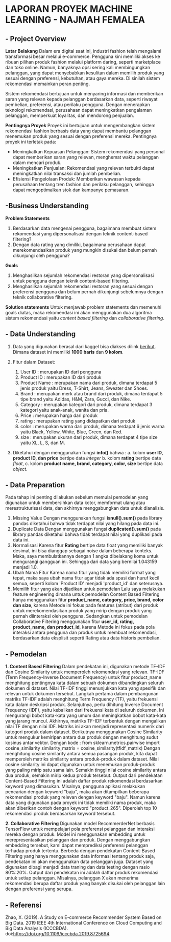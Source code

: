 # LAPORAN PROYEK MACHINE LEARNING - NAJMAH FEMALEA
## - Project Overview
**Latar Belakang**
Dalam era digital saat ini, industri fashion telah mengalami transformasi besar melalui e-commerce. Pengguna kini memiliki akses ke ribuan pilihan produk fashion melalui platform daring, seperti marketplace dan toko online. Namun, banyaknya opsi sering kali membingungkan pelanggan, yang dapat menyebabkan kesulitan dalam memilih produk yang sesuai dengan preferensi, kebutuhan, atau gaya mereka. Di sinilah sistem rekomendasi memainkan peran penting.

Sistem rekomendasi bertujuan untuk menyaring informasi dan memberikan saran yang relevan kepada pelanggan berdasarkan data, seperti riwayat pembelian, preferensi, atau perilaku pengguna. Dengan menerapkan teknologi rekomendasi, perusahaan dapat meningkatkan pengalaman pelanggan, memperkuat loyalitas, dan mendorong penjualan. 

**Pentingnya Proyek**
Proyek ini bertujuan untuk mengembangkan sistem rekomendasi fashion berbasis data yang dapat membantu pelanggan menemukan produk yang sesuai dengan preferensi mereka. Pentingnya proyek ini terletak pada:

- Meningkatkan Kepuasan Pelanggan: Sistem rekomendasi yang personal dapat memberikan saran yang relevan, menghemat waktu pelanggan dalam mencari produk.
- Meningkatkan Penjualan: Rekomendasi yang relevan terbukti dapat meningkatkan nilai transaksi dan jumlah pembelian.
- Efisiensi Pengelolaan Produk: Memberikan wawasan kepada perusahaan tentang tren fashion dan perilaku pelanggan, sehingga dapat mengoptimalkan stok dan kampanye pemasaran.

## -Business Understanding 
**Problem Statements**
1. Berdasarkan data mengenai pengguna, bagaimana membuat sistem rekomendasi yang dipersonalisasi dengan teknik content-based filtering?
2. Dengan data rating yang dimiliki, bagaimana perusahaan dapat merekomendasikan produk yang mungkin disukai dan belum pernah dikunjungi oleh pengguna?

**Goals**
1. Menghasilkan sejumlah rekomendasi restoran yang dipersonalisasi untuk pengguna dengan teknik content-based filtering.
2. Menghasilkan sejumlah rekomendasi restoran yang sesuai dengan preferensi pengguna dan belum pernah dikunjungi sebelumnya dengan teknik collaborative filtering.

**Solution statements**
Untuk menjawab problem statements dan memenuhi goals diatas, maka rekomendasi ini akan menggunakan dua algoritma sistem rekomendasi yaitu *content based filtering* dan *collaborative filtering*.

## - Data Understanding
1. Data yang digunakan berasal dari kaggel bisa diakses dilink [berikut](https://www.kaggle.com/datasets/bhanupratapbiswas/fashion-products). Dimana dataset ini memiliki **1000 baris** dan **9 kolom**.
2. Fitur dalam Dataset: 
    1. User ID : merupakan ID dari pengguna
    2. Product ID : merupakan ID dari produk
    3. Product Name : merupakan nama dari produk, dimana terdapat 5 jenis produk yaitu Dress, T-Shirt, Jeans, Sweater dan Shoes.
    4. Brand : merupakan merk atau brand dari produk, dimana terdapat 5 tipe brand yaitu Adidas, H&M, Zara, Gucci, dan Nike.
    5. Category : merupakan kategori dari produk, dimana terdapat 3 kategori yaitu anak-anak, wanita dan pria.
    6. Price : merupakan harga dari produk
    7. rating : merupakan rating yang didapatkan dari produk
    8. color : merupakan warna dari produk, dimana terdapat 6 jenis warna yaitu Black, Yellow, White, Blue, Green, dan Red.
    9. size : merupakan ukuran dari produk, dimana terdapat 4 tipe size yaitu XL, L, S, dan M.

3. Diketahui dengan menggunakan fungsi **info()** bahwa :
  a. kolom **user ID, product ID, dan price** bertipe data *integer*
  b. kolom **rating** bertipe data *float*, 
  c. kolom **product name, brand, category, color, size** bertipe data *object*.

## - Data Preparation
Pada tahap ini penting dilakukan sebelum memulai pemodelan yang digunakan untuk membersihkan data kotor, memformat ulang atau merestrukturisasi data, dan akhirnya menggabungkan data untuk dianalisis. 
1. Missing Value
Dengan menggunakan fungsi **isnull().sum()** pada library pandas diketahui bahwa tidak terdapat nilai yang hilang pada data ini.
2. Duplicate Data
Dengan menggunakan fungsi **duplicated().sum()** pada library pandas diketahui bahwa tidak terdapat nilai yang duplikasi pada data ini.
3. Normalisasi
Karena fitur **Rating** bertipe data float yang memiliki banyak desimal, ini bisa dianggap sebagai noise dalam beberapa konteks. Maka, saya membulatkannya dengan 1 angka dibelakang koma untuk mengurangi gangguan ini. Sehingga dari data yang bernilai 1.043159 menjadi 1.0.
4. Ubah Nama Fitur
Karena nama fitur yang tidak memiliki format yang tepat, maka saya ubah nama fitur agar tidak ada spasi dan huruf kecil semua, seperti kolom 'Product ID' menjadi 'product_id' dan seterusnya.  
5. Memilih fitur yang akan dijadikan untuk pemodelan
Lalu saya melakukan feature engineering dimana untuk pemodelan Content Based Filtering hanya menggunakan fitur **product_name, category, price, brand, color dan size**, karena Metode ini fokus pada features (atribut) dari produk untuk merekomendasikan produk yang mirip dengan produk yang pernah diinteraksi oleh pengguna. Sedangkan untuk pemodelan Collaborative Filtering menggunakan fitur **user_id, rating, product_name, dan product_id**, karena Metode ini fokus pada pola interaksi antara pengguna dan produk untuk membuat rekomendasi, berdasarkan data eksplisit seperti Rating atau data historis pembelian.

## - Pemodelan
**1. Content Based Filtering**
Dalam pendekatan ini, digunakan metode TF-IDF dan Cosine Similarity untuk memperoleh rekomendasi yang relevan. TF-IDF (Term Frequency-Inverse Document Frequency) untuk fitur product_name menghitung pentingnya kata dalam sebuah dokumen dibandingkan seluruh dokumen di dataset. Nilai TF-IDF tinggi menunjukkan kata yang spesifik dan relevan untuk dokumen tersebut. Langkah pertama dalam pembangunan matriks TF-IDF adalah menghitung Term Frequency (TF), yaitu frekuensi kata dalam deskripsi produk. Selanjutnya, perlu dihitung Inverse Document Frequency (IDF), yaitu kebalikan dari frekuensi kata di seluruh dokumen. Ini mengurangi bobot kata-kata yang umum dan meningkatkan bobot kata-kata yang jarang muncul. Akhirnya, matriks TF-IDF terbentuk dengan mengalikan nilai TF dengan nilai IDF. Matriks ini akan menjadi representasi numerik dari kategori produk dalam dataset. 
Berikutnya menggunakan Cosine Similarity untuk mengukur kemiripan antara dua produk dengan menghitung sudut kosinus antar vektor. Dengan kode : from sklearn.metrics.pairwise import cosine_similarity
similarity_matrix = cosine_similarity(tfidf_matrix)
Dengan menghitung cosine similarity antara semua pasangan produk, kita dapat memperoleh matriks similarity antara produk-produk dalam dataset. Nilai cosine similarity ini dapat digunakan untuk menemukan produk-produk yang paling mirip satu sama lain. Semakin tinggi nilai cosine similarity antara dua produk, semakin mirip kedua produk tersebut. 
Output dari pendekatan Content-Based Filtering ini adalah daftar produk rekomendasi berdasarkan keyword yang dimasukan. Misalnya, pengguna aplikasi melakukan pencarian dengan keyword "baju", maka akan ditampilkan beberapa rekomendasi produk yang relevan dengan keyword "baju".
Namun karena data yang digunakan pada proyek ini tidak memiliki nama produk, maka akan diberikan contoh dengan keyword "product_265". Diperoleh top 10 rekomendasi produk berdasarkan keyword tersebut. 

**2. Collaborative Filtering**
Digunakan model RecommerderNet berbasis TensorFlow untuk mempelajari pola preferensi pelanggan dan interaksi mereka dengan produk. Model ini menggunakan embedding untuk merepresentasikan pelanggan dan produk. Dengan menggabungkan embedding tersebut, kami dapat memprediksi preferensi pelanggan terhadap produk tertentu.
Berbeda dengan pendekatan Content-Based Filtering yang hanya menggunakan data informasi tentang produk saja, pendekatan ini akan menggunakan data pelanggan juga. Dataset yang digunakan dibagi menjadi data traning dan data testing dengan rasio 80%:20%.
Output dari pendekatan ini adalah daftar produk rekomendasi untuk setiap pelanggan. Misalnya, pelanggan X akan menerima rekomendasi berupa daftar produk yang banyak disukai oleh pelanggan lain dengan preferensi yang serupa.

## - Referensi
Zhao, X. (2019). A Study on E-commerce Recommender System Based on Big Data. 2019 IEEE 4th International Conference on Cloud Computing and Big Data Analysis (ICCCBDA). doi:https://doi.org/10.1109/icccbda.2019.8725694.
